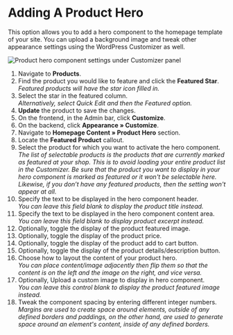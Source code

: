 # Adding A Product Hero

This option allows you to add a hero component to the homepage template of your site. You can upload a background image and tweak other appearance settings using the WordPress Customizer as well.

![Product hero component settings under Customizer panel](img/product-hero.jpg)

1. Navigate to **Products**.
2. Find the product you would like to feature and click the **Featured Star**.
<br/>*Featured products will have the star icon filled in.*<br/>
3. Select the star in the featured column.
<br/>*Alternatively, select Quick Edit and then the Featured option.*<br/>
4. **Update** the product to save the changes.
5. On the frontend, in the Admin bar, click **Customize**.
6. On the backend, click **Appearance » Customize**.
7. Navigate to **Homepage Content » Product Hero** section.
8. Locate the **Featured Product** callout.
9. Select the product for which you want to activate the hero component.
<br/>*The list of selectable products is the products that are currently marked as featured at your shop. This is to avoid loading your entire product list in the Customizer. Be sure that the product you want to display in your hero component is marked as featured or it won't be selectable here. Likewise, if you don’t have any featured products, then the setting won't appear at all.*<br/>
10. Specify the text to be displayed in the hero component header.
<br/>*You can leave this field blank to display the product title instead.*<br/>
11. Specify the text to be displayed in the hero component content area.
<br/>*You can leave this field blank to display product excerpt instead.*<br/>
12. Optionally, toggle the display of the product featured image.
13. Optionally, toggle the display of the product price.
14. Optionally, toggle the display of the product add to cart button.
15. Optionally, toggle the display of the product details/description button.
16. Choose how to layout the content of your product hero.
<br/>*You can place content/image adjacently then flip them so that the content is on the left and the image on the right, and vice versa.*<br/>
17. Optionally, Upload a custom image to display in hero component.
<br/>*You can leave this control blank to display the product featured image instead.*<br/>
18. Tweak the component spacing by entering different integer numbers.
<br/>*Margins are used to create space around elements, outside of any defined borders and paddings, on the other hand, are used to generate space around an element's content, inside of any defined borders.*
